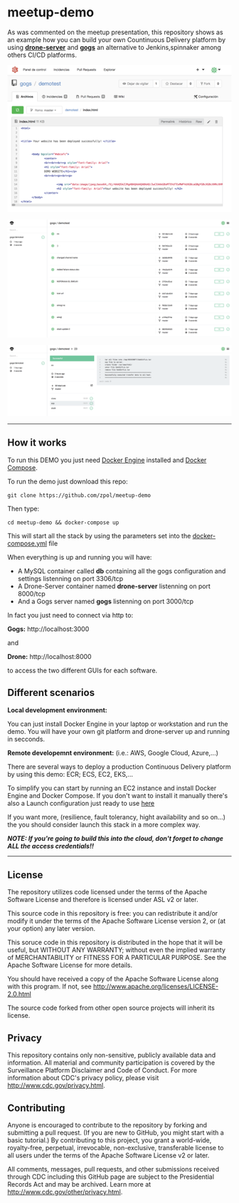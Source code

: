 # meetup-demo


As was commented on the meetup presentation, this repository shows as an example how you can build your own Countinuous Delivery platform by using __[drone-server](https://github.com/drone/drone)__ and __[gogs](gogs.io)__ an alternative to Jenkins,spinnaker among others CI/CD platforms.  


![alt text](https://github.com/zpol/meetup-demo/raw/master/img/gogs.png "Gogs")

![alt text](https://github.com/zpol/meetup-demo/raw/master/img/drone.png "Drone-server")

![alt text](https://github.com/zpol/meetup-demo/raw/master/img/drone2.png "Drone-server")




---

## How it works 

To run this DEMO you just need [Docker Engine](https://docs.docker.com/engine/) installed and [Docker Compose](https://docs.docker.com/compose/
). 

To run the demo just download this repo: 

```
git clone https://github.com/zpol/meetup-demo
```
Then type: 

```
cd meetup-demo && docker-compose up 
```

This will start all the stack by using the parameters set into the [docker-compose.yml](https://github.com/zpol/meetup-demo/blob/master/docker-compose.yml) file 

When everything is up and running you will have: 

* A MySQL container called __db__ containing all the gogs configuration and settings listenning on port 3306/tcp
* A Drone-Server container named **drone-server** listenning on port 8000/tcp
* And a Gogs server named **gogs** listenning on port 3000/tcp 

In fact you just need to connect via http to: 

**Gogs:** http://localhost:3000 

and 

__Drone:__ http://localhost:8000 

to access the two different GUIs for each software.

## Different scenarios

__Local development environment:__

You can just install Docker Engine in your laptop or workstation and run the demo. You will have your own git platform and drone-server up and running in secconds. 

__Remote developemnt environment:__ (i.e.: AWS, Google Cloud, Azure,...)

There are several ways to deploy a production Continuous Delivery platform by using this demo: ECR; ECS, EC2, EKS,... 

To simplify you can start by running an EC2 instance and install Docker Engine and Docker Compose.
If you don't want to install it manually there's also a Launch configuration just ready to use [here](https://github.com/zpol/meetup-demo/blob/master/examples/EC2_Launch_Configuration.txt)

If you want more, (resilience, fault tolerancy, hight availability and so on...) the you should consider launch this stack in a more complex way.

***NOTE: If you're going to build this into the cloud, don't forget to change ALL the access credentials!!***



----------------------------------


## License



The repository utilizes code licensed under the terms of the Apache Software License and therefore is licensed under ASL v2 or later.

This source code in this repository is free: you can redistribute it and/or modify it under the terms of the Apache Software License version 2, or (at your option) any later version.

This soruce code in this repository is distributed in the hope that it will be useful, but WITHOUT ANY WARRANTY; without even the implied warranty of MERCHANTABILITY or FITNESS FOR A PARTICULAR PURPOSE. See the Apache Software License for more details.

You should have received a copy of the Apache Software License along with this program. If not, see http://www.apache.org/licenses/LICENSE-2.0.html

The source code forked from other open source projects will inherit its license.

## Privacy
This repository contains only non-sensitive, publicly available data and information. All material and community participation is covered by the Surveillance Platform Disclaimer and Code of Conduct. For more information about CDC's privacy policy, please visit http://www.cdc.gov/privacy.html.

## Contributing
Anyone is encouraged to contribute to the repository by forking and submitting a pull request. (If you are new to GitHub, you might start with a basic tutorial.) By contributing to this project, you grant a world-wide, royalty-free, perpetual, irrevocable, non-exclusive, transferable license to all users under the terms of the Apache Software License v2 or later.

All comments, messages, pull requests, and other submissions received through CDC including this GitHub page are subject to the Presidential Records Act and may be archived. Learn more at http://www.cdc.gov/other/privacy.html.


